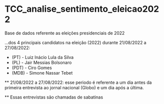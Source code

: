 # TCC_analise_sentimento_eleicao2022

Base de dados referente as eleições presidenciais de 2022

...dos 4 principais candidatos na eleição (2022) durante 21/08/2022 a 27/08/2022:

* (PT)  - Luiz Inácio Lula da Silva 
* (PL)  - Jair Messias Bolsonaro
* (PDT) - Ciro Gomes
* (MDB) - Simone Nassar Tebet

** 21/08/2022 a 27/08/2022: esse periodo é referente a um dia antes da primeira entrevista ao jornal nacional (Globo) e um dia após a última.

** Essas entrevistas são chamadas de sabatinas
